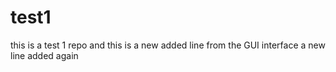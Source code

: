 # test1
this is a test 1 repo
and this is a new added line from the GUI interface
a new line added again
